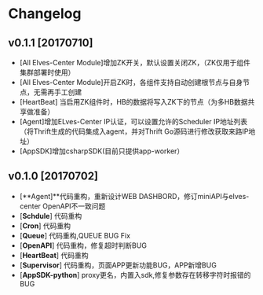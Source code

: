 # Changelog

## v0.1.1 \[20170710\]
* \[All Elves-Center Module\]增加ZK开关，默认设置关闭ZK，（ZK仅用于组件集群部署时使用）
* \[All Elves-Center Module\]开启ZK时，各组件支持自动创建根节点与自身节点，无需再手工创建
* \[HeartBeat\] 当启用ZK组件时，HB的数据将写入ZK下的节点（为多HB数据共享做准备）
* \[Agent\]增加ELves-Center IP认证，可以设置允许的Scheduler IP地址列表（将Thrift生成的代码集成入agent，并对Thrift Go源码进行修改获取来路IP地址）
* \[AppSDK\]增加csharpSDK(目前只提供app-worker）

## v0.1.0 \[20170702\]

* \[**Agent\]**代码重构，重新设计WEB DASHBORD，修订miniAPI与elves-center OpenAPI不一致问题
* \[**Schdule**\] 代码重构
* \[**Cron**\] 代码重构
* \[**Queue**\] 代码重构,QUEUE BUG Fix
* \[**OpenAPI**\] 代码重构，修复超时判断BUG
* \[**HeartBeat**\] 代码重构
* \[**Supervisor**\] 代码重构，页面APP更新功能BUG，APP新增BUG
* \[**AppSDK-python**\] proxy更名，内置入sdk,修复参数存在转移字符时报错的BUG



